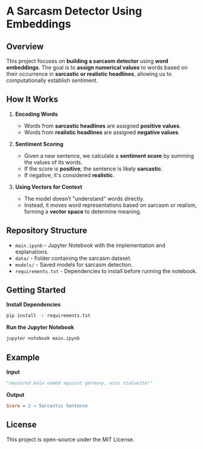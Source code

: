 #  A Sarcasm Detector Using Embeddings

##  Overview
This project focuses on **building a sarcasm detector** using **word embeddings**. The goal is to **assign numerical values** to words based on their occurrence in **sarcastic or realistic headlines**, allowing us to computationally establish sentiment.

##  How It Works
1. **Encoding Words**  
   - Words from **sarcastic headlines** are assigned **positive values**.
   - Words from **realistic headlines** are assigned **negative values**.
   
2. **Sentiment Scoring**  
   - Given a new sentence, we calculate a **sentiment score** by summing the values of its words.
   - If the score is **positive**, the sentence is likely **sarcastic**.
   - If negative, it's considered **realistic**.

3. **Using Vectors for Context**  
   - The model doesn’t "understand" words directly.
   - Instead, it moves word representations based on sarcasm or realism, forming a **vector space** to determine meaning.

## Repository Structure
- `main.ipynb` - Jupyter Notebook with the implementation and explanations.
- `data/` - Folder containing the sarcasm dataset.
- `models/` - Saved models for sarcasm detection.
- `requirements.txt` - Dependencies to install before running the notebook.

## Getting Started
**Install Dependencies**
```bash
pip install -r requirements.txt
```

**Run the Jupyter Notebook**

```bash
jupyter notebook main.ipynb
```

## Example
**Input** 
```python
"neutered male named against germany, wins statuette!"
```

**Output**

```ini
Score = 2 → Sarcastic Sentence
```

## License
This project is open-source under the MIT License.
